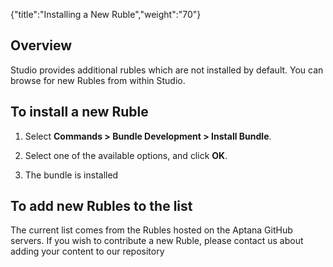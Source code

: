 {"title":"Installing a New Ruble","weight":"70"} 

## Overview

Studio provides additional rubles which are not installed by default. You can browse for new Rubles from within Studio.

## To install a new Ruble

1.  Select **Commands > Bundle Development > Install Bundle**.
    
2.  Select one of the available options, and click **OK**.
    
3.  The bundle is installed
    

## To add new Rubles to the list

The current list comes from the Rubles hosted on the Aptana GitHub servers. If you wish to contribute a new Ruble, please contact us about adding your content to our repository